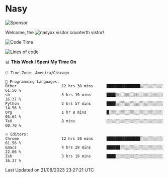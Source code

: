 # Nasy

<!--
<p align="center">
<img height="200" src="https://github-readme-stats.vercel.app/api?username=nasyxx&count_private=true&show_icons=true&theme=dracula&include_all_commits=true"/>
<img height="200" src="https://github-readme-stats.vercel.app/api/top-langs/?username=nasyxx&theme=dracula&hide=html,jupyter+notebook&count_private=true&show_icons=true"/>
</p>

  
----------------
-->

![Sponsor](https://img.shields.io/static/v1.svg?label=Sponsor&message=%E2%9D%A4&logo=GitHub&style=flat&color=pink)
 
Welcome, the ![nasyxx visitor counter](https://count.getloli.com/get/@nasyxx?theme=rule34)th vistor!
 
<!--START_SECTION:waka-->
![Code Time](http://img.shields.io/badge/Code%20Time-3%2C658%20hrs%2025%20mins-blue)

![Lines of code](https://img.shields.io/badge/From%20Hello%20World%20I%27ve%20Written-6.3%20million%20lines%20of%20code-blue)

📊 **This Week I Spent My Time On** 

```text
🕑︎ Time Zone: America/Chicago

💬 Programming Languages: 
Other                    12 hrs 30 mins      ███████████████░░░░░░░░░░   61.56 % 
sh                       3 hrs 19 mins       ████░░░░░░░░░░░░░░░░░░░░░   16.37 % 
Python                   2 hrs 57 mins       ████░░░░░░░░░░░░░░░░░░░░░   14.56 % 
Org                      1 hr 8 mins         █░░░░░░░░░░░░░░░░░░░░░░░░   05.64 % 
TeX                      8 mins              ░░░░░░░░░░░░░░░░░░░░░░░░░   00.70 % 

🔥 Editors: 
Chrome                   12 hrs 30 mins      ███████████████░░░░░░░░░░   61.56 % 
Emacs                    4 hrs 29 mins       ██████░░░░░░░░░░░░░░░░░░░   22.06 % 
Zsh                      3 hrs 19 mins       ████░░░░░░░░░░░░░░░░░░░░░   16.37 % 
```


 Last Updated on 21/08/2023 23:27:21 UTC
<!--END_SECTION:waka-->

<!-- ![visitors](https://visitor-badge.laobi.icu/badge?page_id=nasyxx.nasyxx) -->
